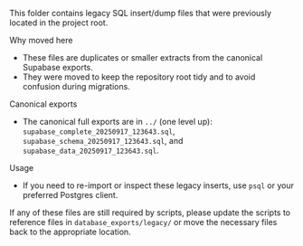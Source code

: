 This folder contains legacy SQL insert/dump files that were previously located in the project root.

Why moved here
- These files are duplicates or smaller extracts from the canonical Supabase exports.
- They were moved to keep the repository root tidy and to avoid confusion during migrations.

Canonical exports
- The canonical full exports are in `../` (one level up): `supabase_complete_20250917_123643.sql`, `supabase_schema_20250917_123643.sql`, and `supabase_data_20250917_123643.sql`.

Usage
- If you need to re-import or inspect these legacy inserts, use `psql` or your preferred Postgres client.

If any of these files are still required by scripts, please update the scripts to reference files in `database_exports/legacy/` or move the necessary files back to the appropriate location.

